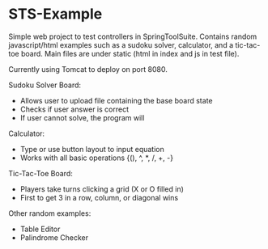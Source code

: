 # STS-Example

Simple web project to test controllers in SpringToolSuite. Contains random javascript/html examples such as a sudoku solver, calculator, and a tic-tac-toe board. Main files are under static (html in index and js in test file).

Currently using Tomcat to deploy on port 8080.

Sudoku Solver Board:
- Allows user to upload file containing the base board state
- Checks if user answer is correct
- If user cannot solve, the program will

Calculator:
- Type or use button layout to input equation
- Works with all basic operations {(), ^, *, /, +, -}

Tic-Tac-Toe Board:
- Players take turns clicking a grid (X or O filled in)
- First to get 3 in a row, column, or diagonal wins

Other random examples:
- Table Editor
- Palindrome Checker
